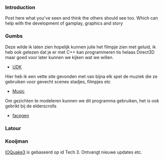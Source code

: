 ### Introduction ###
Post here what you've seen and think the others should see too.
Which can help with the development of gamplay, graphics and story


### Gumbs ###
Deze wilde ik laten zien hopelijk kunnen julie het filmpje zien met geluid, ik heb ook  gelezen dat je er met C++ kan programmeren tis helaas Direct3D maar goed voor later kunnen we kijken wat we willen.
  * [UDK](http://developer.nvidia.com/object/udk.html)

Hier heb ik een vette site gevonden met van bijna elk spel de muziek die ze gebruiken voor
gevecht scenes stadjes, filmpjes etc
  * [Music](http://www.vgmusic.com/)

Om gezichten te modeleren kunnen we dit programma gebruiken, het is ook gebrikt bij de elderscrolls
  * [facegen](http://www.facegen.com/)

### Latour ###




### Kooijman ###
[IOQuake3](http://ioquake3.org/) is gebaseerd op id Tech 3. Ontvangt nieuwe updates etc.